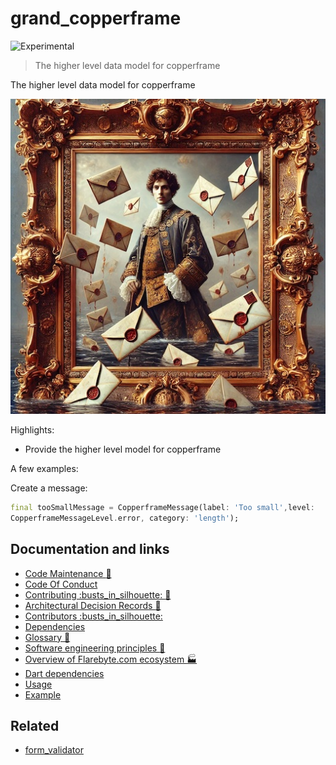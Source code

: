 # grand\_copperframe

![Experimental](https://img.shields.io/badge/status-experimental-blue)

> The higher level data model for copperframe

The higher level data model for copperframe

![Hero image for grand\_copperframe](doc/grand_copperframe.jpeg)

Highlights:

-   Provide the higher level model for copperframe

A few examples:

Create a message:

```dart
final tooSmallMessage = CopperframeMessage(label: 'Too small',level:
CopperframeMessageLevel.error, category: 'length');
```

## Documentation and links

-   [Code Maintenance :wrench:](MAINTENANCE.md)
-   [Code Of Conduct](CODE_OF_CONDUCT.md)
-   [Contributing :busts\_in\_silhouette: :construction:](CONTRIBUTING.md)
-   [Architectural Decision Records :memo:](DECISIONS.md)
-   [Contributors
    :busts\_in\_silhouette:](https://github.com/flarebyte/grand_copperframe/graphs/contributors)
-   [Dependencies](https://github.com/flarebyte/grand_copperframe/network/dependencies)
-   [Glossary
    :book:](https://github.com/flarebyte/overview/blob/main/GLOSSARY.md)
-   [Software engineering principles
    :gem:](https://github.com/flarebyte/overview/blob/main/PRINCIPLES.md)
-   [Overview of Flarebyte.com ecosystem
    :factory:](https://github.com/flarebyte/overview)
-   [Dart dependencies](DEPENDENCIES.md)
-   [Usage](USAGE.md)
-   [Example](example/example.dart)

## Related

-   [form\_validator](https://pub.dev/packages/form_validator)
